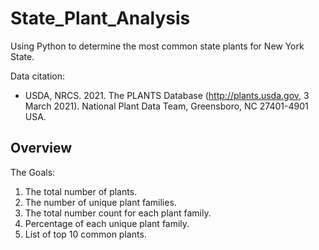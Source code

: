 # State_Plant_Analysis
Using Python to determine the most common state plants for New York State. 

Data citation:
* USDA, NRCS. 2021. The PLANTS Database (http://plants.usda.gov, 3 March 2021). National Plant Data Team, Greensboro, NC 27401-4901 USA.

## Overview
The Goals:
1. The total number of plants.
1. The number of unique plant families.
2. The total number count for each plant family.
3. Percentage of each unique plant family.
4. List of top 10 common plants.

